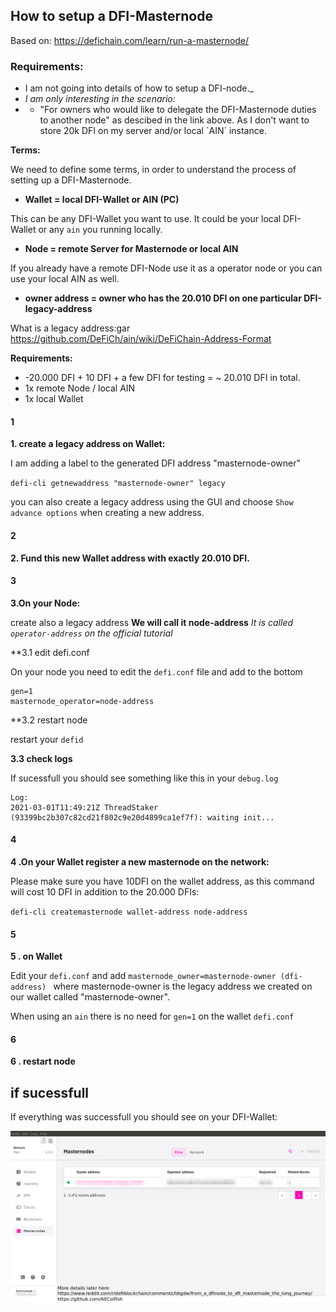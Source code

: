## How to setup a DFI-Masternode
Based on: https://defichain.com/learn/run-a-masternode/

### Requirements: 

+ I am not going into details of how to setup a DFI-node._
+ *I am only interesting in the scenario:*
+ + "For owners who would like to delegate the DFI-Masternode duties to another node" as descibed in the link above. As I don't want to store 20k DFI on my server and/or local ´AIN´ instance. 

**Terms:**

We need to define some terms, in order to understand the process of setting up a DFI-Masternode.

+ **Wallet = local DFI-Wallet or AIN (PC)**

This can be any DFI-Wallet you want to use. It could be your local DFI-Wallet or any `ain` you running locally. 

+ **Node =  remote Server for Masternode or local AIN**

If you already have a remote DFI-Node use it as a operator node or you can use your local AIN as well. 

+ **owner address = owner who has the 20.010 DFI on one particular DFI-legacy-address**

What is a legacy address:gar  https://github.com/DeFiCh/ain/wiki/DeFiChain-Address-Format


**Requirements:** 

+ -20.000 DFI + 10 DFI + a few DFI for testing = ~ 20.010 DFI in total. 
+ 1x remote Node  / local AIN
+ 1x local Wallet 

#### 1 
**1. create a legacy address on Wallet:**

I am  adding a label to the generated DFI address "masternode-owner"

`defi-cli getnewaddress "masternode-owner" legacy`

you can also create a legacy address using the GUI and choose `Show advance options` when creating a new address.

#### 2
**2. Fund this new Wallet address with exactly 20.010 DFI.**

#### 3

**3.On your Node:** 

create also a legacy address **We will call it node-address**
_It is called `operator-address` on the official tutorial_

**3.1 edit defi.conf

On your node you need to edit the `defi.conf` file and add to the bottom

```
gen=1
masternode_operator=node-address
```
**3.2 restart node

restart your `defid` 

**3.3 check logs**

If sucessfull you should see something like this in your `debug.log`

```
Log:
2021-03-01T11:49:21Z ThreadStaker (93399bc2b307c82cd21f802c9e20d4899ca1ef7f): waiting init...
```


#### 4

**4 .On your Wallet register a new masternode on the network:**

Please make sure you have 10DFI on the wallet address, as this command will cost 10 DFI in addition to the 20.000 DFIs:

`defi-cli createmasternode wallet-address node-address`

#### 5

**5 . on Wallet**

Edit your `defi.conf` and add `masternode_owner=masternode-owner (dfi-address) ` where  masternode-owner is the legacy address we created on our wallet called "masternode-owner".



When using an `ain` there is no need for `gen=1` on the wallet `defi.conf`

#### 6

**6 . restart node** 

## if sucessfull 

If everything was successfull you should see on your DFI-Wallet:

![DFI Masternode view in Wallet](https://github.com/AltCoiFish/dfi-masternode/blob/main/Wallet-masternode-view.png?raw=true)
